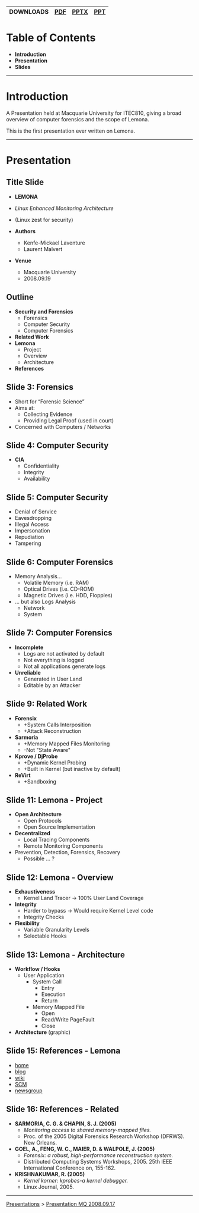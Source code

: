 | **DOWNLOADS** | [PDF](http://lemona.googlecode.com/svn/docs/presentations/2008.09.19/%5BITEC810%5D%20-%20Presentation%201.pdf) | [PPTX](http://lemona.googlecode.com/svn/docs/presentations/2008.09.19/%5BITEC810%5D%20-%20Presentation%201.pptx) | [PPT](http://lemona.googlecode.com/svn/docs/presentations/2008.09.19/%5BITEC810%5D%20-%20Presentation%201.ppt) |
|:--------------|:---------------------------------------------------------------------------------------------------------------|:-----------------------------------------------------------------------------------------------------------------|:---------------------------------------------------------------------------------------------------------------|

# Table of Contents #

  * **Introduction**
  * **Presentation**
  * **Slides**


---



# Introduction #

A Presentation held at Macquarie University for ITEC810, giving a broad overview of computer forensics and the scope of Lemona.

This is the first presentation ever written on Lemona.



---



# Presentation #

## Title Slide ##

  * **LEMONA**
  * _Linux Enhanced Monitoring Architecture_
  * (Linux zest for security)

  * **Authors**
    * Kenfe-Mickael Laventure
    * Laurent Malvert

  * **Venue**
    * Macquarie University
    * 2008.09.19

## Outline ##

  * **Security and Forensics**
    * Forensics
    * Computer Security
    * Computer Forensics
  * **Related Work**
  * **Lemona**
    * Project
    * Overview
    * Architecture
  * **References**

## Slide 3: Forensics ##

  * Short for “Forensic Science”
  * Aims at:
    * Collecting Evidence
    * Providing Legal Proof (used in court)
  * Concerned with Computers / Networks

## Slide 4: Computer Security ##

  * **CIA**
    * Confidentiality
    * Integrity
    * Availability

## Slide 5: Computer Security ##

  * Denial of Service
  * Eavesdropping
  * Illegal Access
  * Impersonation
  * Repudiation
  * Tampering

## Slide 6: Computer Forensics ##

  * Memory Analysis...
    * Volatile Memory	(i.e. RAM)
    * Optical Drives	(i.e. CD-ROM)
    * Magnetic Drives	(i.e. HDD, Floppies)
  * ... but also Logs Analysis
    * Network
    * System

## Slide 7: Computer Forensics ##

  * **Incomplete**
    * Logs are not activated by default
    * Not everything is logged
    * Not all applications generate logs
  * **Unreliable**
    * Generated in User Land
    * Editable by an Attacker

## Slide 9: Related Work ##

  * **Forensix**
    * +System Calls Interposition
    * +Attack Reconstruction
  * **Sarmoria**
    * +Memory Mapped Files Monitoring
    * -Not "State Aware"
  * **Kprove / DjProbe**
    * +Dynamic Kernel Probing
    * +Built in Kernel (but inactive by default)
  * **ReVirt**
    * +Sandboxing

## Slide 11: Lemona - Project ##

  * **Open Architecture**
    * Open Protocols
    * Open Source Implementation
  * **Decentralized**
    * Local Tracing Components
    * Remote Monitoring Components
  * Prevention, Detection, Forensics, Recovery
    * Possible ... ?

## Slide 12: Lemona - Overview ##

  * **Exhaustiveness**
    * Kernel Land Tracer -> 100% User Land Coverage
  * **Integrity**
    * Harder to bypass -> Would require Kernel Level code
    * Integrity Checks
  * **Flexibility**
    * Variable Granularity Levels
    * Selectable Hooks

## Slide 13: Lemona - Architecture ##

  * **Workflow / Hooks**
    * User Application
      * System Call
        * Entry
        * Execution
        * Return
      * Memory Mapped File
        * Open
        * Read/Write PageFault
        * Close
  * **Architecture** (graphic)

## Slide 15: References - Lemona ##

  * [home](http://lemona.googlecode)
  * [blog](http://lemona-project.blogspot.com/)
  * [wiki](http://lemona.googlecode.com/wiki/)
  * [SCM](http://lemona.googlecode.com/svn/)
  * [newsgroup](http://groups.google.com/group/lemona/)

## Slide 16: References - Related ##

  * **SARMORIA, C. G. & CHAPIN, S. J. (2005)**
    * _Monitoring access to shared memory-mapped files._
    * Proc. of the 2005 Digital Forensics Research Workshop (DFRWS). New Orleans.
  * **GOEL, A., FENG, W. C., MAIER, D. & WALPOLE, J. (2005)**
    * _Forensix: a robust, high-performance reconstruction system._
    * Distributed Computing Systems Workshops, 2005. 25th IEEE International Conference on, 155-162.
  * **KRISHNAKUMAR, R. (2005)**
    * _Kernel korner: kprobes-a kernel debugger._
    * Linux Journal, 2005.



---


[Presentations](Presentations.md) > [Presentation MQ 2008.09.17](Presentation20080917.md)
